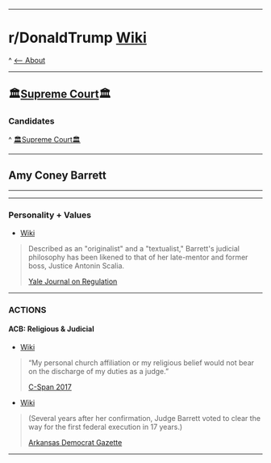 -----

# **r/DonaldTrump [Wiki](https://www.reddit.com/r/DonaldTrump/wiki/index)**

^ [<-- About](https://www.reddit.com/r/DonaldTrump/wiki/donaldtrump)

-----

## 🏛️[Supreme Court](https://www.supremecourt.gov/)🏛️

### Candidates

^ [🏛️Supreme Court🏛️](https://www.reddit.com/r/donaldtrump/wiki/scotus)

-----


## Amy Coney Barrett


-----

[//]:# 'Dev'

[//]:# 'TO USE for Official Sourcing'
[//]:# 'Assume Post-2020-09-18_1939'
[//]:# 'ODNI'
[//]:# 'NCSC-CI // NCSC-NI'
[//]:# 'Disinfo Policy'
[//]:# 'In Effect'
[//]:# 'https://www.dni.gov/index.php/ncsc-home'



[//]:# '2020-09-18_1939'
[//]:# 'Yale Journal on Regulation'
[//]:# 'Judge Amy Coney Barrett on Statutory Interpretation: Textualism, Precedent, Judicial Restraint, and the Future of Chevron, by Evan Bernick'
[//]:# 'Archive: https://archive.is/KigAU'
[//]:# '2020-09-18_1939'
[//]:# 'Wikipedia'
[//]:# 'Archive: https://archive.is/Yo8ui'
[//]:# '2020-09-18_1939'
[//]:# 'C-Span 2017-09-06 Hearing // Pending Judicial/Justice Dept Nomination Hearing'
[//]:# 'Live: https://www.c-span.org/video/?433501-1/amy-coney-barrett-testifies-seventh-circuit-confirmation-hearing-2017'
[//]:# '2020-09-18_1939'
[//]:# 'C-Span 2017-09-06 Hearing // Pending Judicial/Justice Dept Nomination Hearing'
[//]:# 'Archive: https://archive.is/Isufx'
[//]:# '2020-09-18_1939'
[//]:# 'ACB Clears Path for 1st Federal Execution in 17 yrs'
[//]:# 'Archive: https://archive.is/AQ76k'

[//]:# 'Dev'

-----

### __Personality__ + __Values__
  
  - [Wiki](https://archive.is/Yo8ui#selection-403.105-411.3)
  
  > Described as an "originalist" and a "textualist," Barrett's judicial philosophy has been likened to that of her late-mentor and former boss, Justice Antonin Scalia. 
  >
  >[Yale Journal on Regulation](https://archive.is/KigAU)

-----

### __ACTIONS__ 

#### ACB: Religious & Judicial 

  - [Wiki](https://archive.is/Yo8ui#selection-1197.860-1203.1)
    
  > “My personal church affiliation or my religious belief would not bear on the discharge of my duties as a judge.” 
  >
  >[C-Span 2017](https://www.c-span.org/video/?433501-1/amy-coney-barrett-testifies-seventh-circuit-confirmation-hearing-2017) 

  - [Wiki](https://archive.is/Yo8ui#selection-1203.0-1207.4)
    
  >(Several years after her confirmation, Judge Barrett voted to clear the way for the first federal execution in 17 years.)
  >
  >[Arkansas Democrat Gazette](https://archive.is/AQ76k)

-----